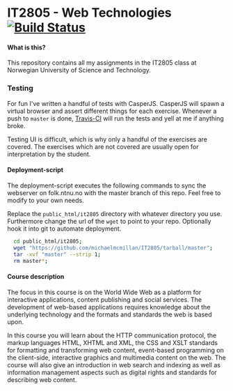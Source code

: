 IT2805 - Web Technologies [![Build Status](https://travis-ci.org/michaelmcmillan/IT2805.svg?branch=master)](https://travis-ci.org/michaelmcmillan/IT2805)
================

#### What is this?
This repository contains all my assignments in the IT2805 class at Norwegian
University of Science and Technology.

### Testing
For fun I've written a handful of tests with CasperJS. CasperJS will spawn a
virtual browser and assert different things for each exercise. Whenever a push
to <code>master</code> is done, [Travis-CI](http://travis-ci.org/n1k0/casperjs)
will run the tests and yell at me if anything broke.

Testing UI is difficult, which is why only a handful of the exercises are covered.
The exercises which are not covered are usually open for interpretation by the student. 

#### Deployment-script
The deployment-script executes the following commands to sync the webserver on
folk.ntnu.no with the master branch of this repo. Feel free to modify to your own
needs.

Replace the <code>public_html/it2805</code>
directory with whatever directory you use. Furthermore change the url of the <code>wget</code> to
point to your repo. Optionally hook it into git to automate deployment.
```bash
  cd public_html/it2805;
  wget "https://github.com/michaelmcmillan/IT2805/tarball/master";
  tar -xvf "master" --strip 1;
  rm master*;
```

#### Course description
The focus in this course is on the World Wide Web as a platform for interactive
applications, content publishing and social services. The development of web-based
applications requires knowledge about the underlying technology and the formats
and standards the web is based upon.

In this course you will learn about the HTTP
communication protocol, the markup languages HTML, XHTML and XML, the CSS and XSLT
standards for formatting and transforming web content, event-based programming
on the client-side, interactive graphics and multimedia content on the web. The
course will also give an introduction in web search and indexing as well as
information management aspects such as digital rights and standards for describing
web content.

